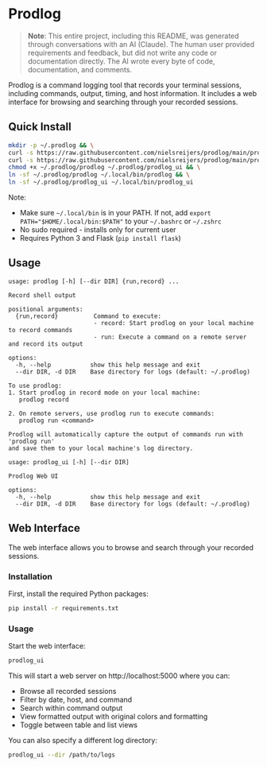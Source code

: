 # Prodlog

> **Note**: This entire project, including this README, was generated through conversations with an AI (Claude). The human user provided requirements and feedback, but did not write any code or documentation directly. The AI wrote every byte of code, documentation, and comments.

Prodlog is a command logging tool that records your terminal sessions, including commands, output, timing, and host information. It includes a web interface for browsing and searching through your recorded sessions.

## Quick Install

```bash
mkdir -p ~/.prodlog && \
curl -s https://raw.githubusercontent.com/nielsreijers/prodlog/main/prodlog > ~/.prodlog/prodlog && \
curl -s https://raw.githubusercontent.com/nielsreijers/prodlog/main/prodlog_ui > ~/.prodlog/prodlog_ui && \
chmod +x ~/.prodlog/prodlog ~/.prodlog/prodlog_ui && \
ln -sf ~/.prodlog/prodlog ~/.local/bin/prodlog && \
ln -sf ~/.prodlog/prodlog_ui ~/.local/bin/prodlog_ui
```

Note: 
- Make sure `~/.local/bin` is in your PATH. If not, add `export PATH="$HOME/.local/bin:$PATH"` to your `~/.bashrc` or `~/.zshrc`
- No sudo required - installs only for current user
- Requires Python 3 and Flask (`pip install flask`)

## Usage

```
usage: prodlog [-h] [--dir DIR] {run,record} ...

Record shell output

positional arguments:
  {run,record}          Command to execute:
                        - record: Start prodlog on your local machine to record commands
                        - run: Execute a command on a remote server and record its output

options:
  -h, --help           show this help message and exit
  --dir DIR, -d DIR    Base directory for logs (default: ~/.prodlog)

To use prodlog:
1. Start prodlog in record mode on your local machine:
   prodlog record

2. On remote servers, use prodlog run to execute commands:
   prodlog run <command>

Prodlog will automatically capture the output of commands run with 'prodlog run'
and save them to your local machine's log directory.
```

```
usage: prodlog_ui [-h] [--dir DIR]

Prodlog Web UI

options:
  -h, --help           show this help message and exit
  --dir DIR, -d DIR    Base directory for logs (default: ~/.prodlog)
```

## Web Interface

The web interface allows you to browse and search through your recorded sessions.

### Installation

First, install the required Python packages:

```bash
pip install -r requirements.txt
```

### Usage

Start the web interface:

```bash
prodlog_ui
```

This will start a web server on http://localhost:5000 where you can:
- Browse all recorded sessions
- Filter by date, host, and command
- Search within command output
- View formatted output with original colors and formatting
- Toggle between table and list views

You can also specify a different log directory:

```bash
prodlog_ui --dir /path/to/logs
```
